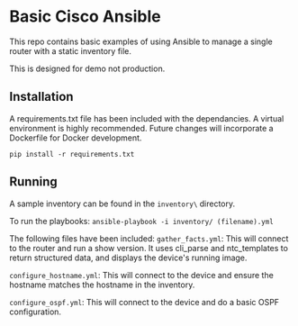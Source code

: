 # Basic Cisco Ansible

This repo contains basic examples of using Ansible to manage a single router with a static inventory file.

This is designed for demo not production.

## Installation

A requirements.txt file has been included with the dependancies. A virtual environment is highly recommended. Future changes will incorporate a Dockerfile for Docker development.

```
pip install -r requirements.txt
```

## Running

A sample inventory can be found in the `inventory\` directory.

To run the playbooks:
`ansible-playbook -i inventory/ (filename).yml`

The following files have been included:
`gather_facts.yml`: This will connect to the router and run a show version. It uses cli_parse and ntc_templates to return structured data, and displays the device's running image.

`configure_hostname.yml`: This will connect to the device and ensure the hostname matches the hostname in the inventory.

`configure_ospf.yml`: This will connect to the device and do a basic OSPF configuration.
